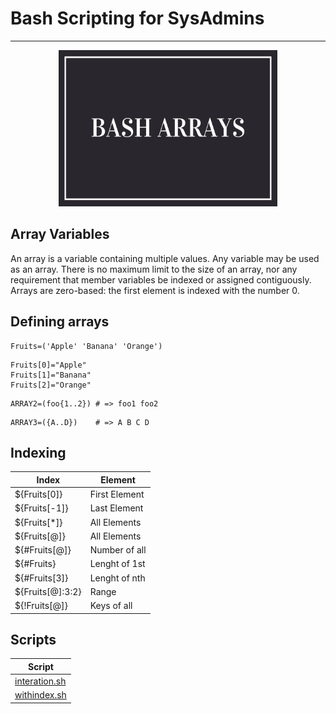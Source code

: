 # Bash Scripting for SysAdmins
---
<p align="center">
  <img width="350" height="250" src="../img/basharrays.png">
</p>

## Array Variables
An array is a variable containing multiple values. Any variable may be used as an array. There is no maximum limit to the size of an array, nor any requirement that member variables be indexed or assigned contiguously. Arrays are zero-based: the first element is indexed with the number 0.

## Defining arrays

```
Fruits=('Apple' 'Banana' 'Orange')
```
```
Fruits[0]="Apple"
Fruits[1]="Banana"
Fruits[2]="Orange"
```
```
ARRAY2=(foo{1..2}) # => foo1 foo2
```
```
ARRAY3=({A..D})    # => A B C D
```

## Indexing

| Index  | Element |
| ------------- | ------------- |
| ${Fruits[0]}  | First Element  |
| ${Fruits[-1]}  | Last Element |
| ${Fruits[*]}  | All Elements  |
| ${Fruits[@]}  | All Elements |
| ${#Fruits[@]}  | Number of all  |
| ${#Fruits}  | Lenght of 1st |
| ${#Fruits[3]}  | Lenght of nth  |
| ${Fruits[@]:3:2}  | Range |
| ${!Fruits[@]}  | Keys of all |

## Scripts

| Script  |
| ------------- |
| [interation.sh](iteration.sh)  |
| [withindex.sh](withindex.sh)  |